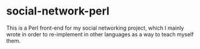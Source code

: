 # social-network-perl

This is a Perl front-end for my social networking project,
which I mainly wrote in order to re-implement in other languages
as a way to teach myself them.
